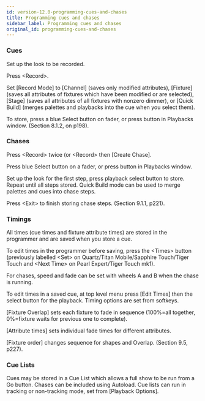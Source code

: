 ```yaml
---
id: version-12.0-programming-cues-and-chases
title: Programming cues and chases
sidebar_label: Programming cues and chases
original_id: programming-cues-and-chases
---
```


### Cues

Set up the look to be recorded.

Press \<Record\>.

Set \[Record Mode\] to \[Channel\] (saves only modified attributes),
\[Fixture\] (saves all attributes of fixtures which have been modified
or are selected), \[Stage\] (saves all attributes of all fixtures with
nonzero dimmer), or \[Quick Build\] (merges palettes and playbacks into
the cue when you select them).

To store, press a blue Select button on fader, or press button in
Playbacks window. (Section 8.1.2, on p198).

### Chases

Press \<Record\> twice (or \<Record\> then \[Create Chase\].

Press blue Select button on a fader, or press button in Playbacks
window.

Set up the look for the first step, press playback select button to
store. Repeat until all steps stored. Quick Build mode can be used to
merge palettes and cues into chase steps.

Press \<Exit\> to finish storing chase steps. (Section 9.1.1, p221).

### Timings

All times (cue times and fixture attribute times) are stored in the
programmer and are saved when you store a cue.

To edit times in the programmer before saving, press the \<Times\>
button (previously labelled \<Set\> on Quartz/Titan Mobile/Sapphire
Touch/Tiger Touch and \<Next Time\> on Pearl Expert/Tiger Touch mk1).

For chases, speed and fade can be set with wheels A and B when the chase
is running.

To edit times in a saved cue, at top level menu press \[Edit Times\]
then the select button for the playback. Timing options are set from
softkeys.

\[Fixture Overlap\] sets each fixture to fade in sequence (100%=all
together, 0%=fixture waits for previous one to complete).

\[Attribute times\] sets individual fade times for different attributes.

\[Fixture order\] changes sequence for shapes and Overlap. (Section 9.5,
p227).

### Cue Lists

Cues may be stored in a Cue List which allows a full show to be run from
a Go button. Chases can be included using Autoload. Cue lists can run in
tracking or non-tracking mode, set from \[Playback Options\].


